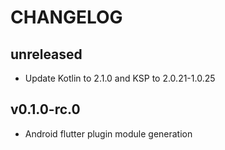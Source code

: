 # CHANGELOG

## unreleased

- Update Kotlin to 2.1.0 and KSP to 2.0.21-1.0.25

## v0.1.0-rc.0

- Android flutter plugin module generation
